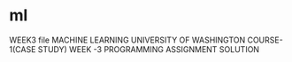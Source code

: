 # ml
WEEK3 file
MACHINE LEARNING UNIVERSITY OF WASHINGTON COURSE-1(CASE STUDY)
WEEK -3 PROGRAMMING ASSIGNMENT SOLUTION
